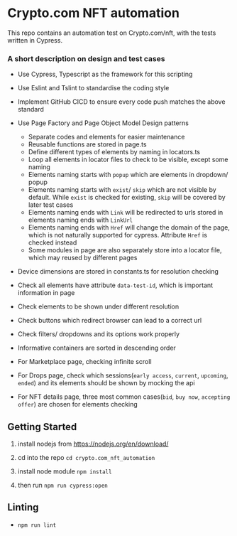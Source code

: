 # Crypto.com NFT automation

This repo contains an automation test on Crypto.com/nft, with the tests written in Cypress.

### A short description on design and test cases

- Use Cypress, Typescript as the framework for this scripting
- Use Eslint and Tslint to standardise the coding style 
- Implement GitHub CICD to ensure every code push matches the above standard
- Use Page Factory and Page Object Model Design patterns
    - Separate codes and elements for easier maintenance 
    - Reusable functions are stored in page.ts
    - Define different types of elements by naming in locators.ts
    - Loop all elements in locator files to check to be visible, except some naming
    - Elements naming starts with `popup` which are elements in dropdown/ popup
    - Elements naming starts with `exist`/ `skip` which are not visible by default. While `exist` is checked for existing, `skip` will be covered by later test cases
    - Elements naming ends with `Link` will be redirected to urls stored in elements naming ends with `LinkUrl`
    - Elements naming ends with `Href` will change the domain of the page, which is not naturally supported for cypress. Attribute `Href` is checked instead
    - Some modules in page are also separately store into a locator file, which may reused by different pages
- Device dimensions are stored in constants.ts for resolution checking

- Check all elements have attribute `data-test-id`, which is important information in page
- Check elements to be shown under different resolution
- Check buttons which redirect browser can lead to a correct url
- Check filters/ dropdowns and its options work properly
- Informative containers are sorted in descending order
- For Marketplace page, checking infinite scroll
- For Drops page, check which sessions(`early access`, `current`, `upcoming`, `ended`) and its elements should be shown by mocking the api
- For NFT details page, three most common cases(`bid`, `buy now`, `accepting offer`) are chosen for elements checking

## Getting Started

1. install nodejs from https://nodejs.org/en/download/

2. cd into the repo `cd crypto.com_nft_automation`

3. install node module `npm install`

4. then run `npm run cypress:open`

## Linting

* `npm run lint`
